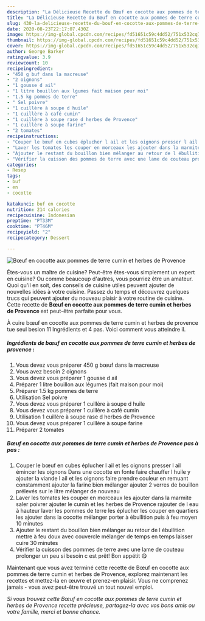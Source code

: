```yaml
---
description: "La Délicieuse Recette du Bœuf en cocotte aux pommes de terre cumin et herbes de Provence"
title: "La Délicieuse Recette du Bœuf en cocotte aux pommes de terre cumin et herbes de Provence"
slug: 430-la-delicieuse-recette-du-bouf-en-cocotte-aux-pommes-de-terre-cumin-et-herbes-de-provence
date: 2020-08-23T22:17:07.430Z
image: https://img-global.cpcdn.com/recipes/fd51651c59c4dd52/751x532cq70/boeuf-en-cocotte-aux-pommes-de-terre-cumin-et-herbes-de-provence-photo-principale-de-la-recette.jpg
thumbnail: https://img-global.cpcdn.com/recipes/fd51651c59c4dd52/751x532cq70/boeuf-en-cocotte-aux-pommes-de-terre-cumin-et-herbes-de-provence-photo-principale-de-la-recette.jpg
cover: https://img-global.cpcdn.com/recipes/fd51651c59c4dd52/751x532cq70/boeuf-en-cocotte-aux-pommes-de-terre-cumin-et-herbes-de-provence-photo-principale-de-la-recette.jpg
author: George Barker
ratingvalue: 3.9
reviewcount: 10
recipeingredient:
- "450 g buf dans la macreuse"
- "2 oignons"
- "1 gousse d ail"
- "1 litre bouillon aux lgumes fait maison pour moi"
- "1.5 kg pommes de terre"
- " Sel poivre"
- "1 cuillère à soupe d huile"
- "1 cuillère à café cumin"
- "1 cuillère à soupe rase d herbes de Provence"
- "1 cuillère à soupe farine"
- "2 tomates"
recipeinstructions:
- "Couper le bœuf en cubes éplucher l ail et les oignons presser l ail émincer les oignons Dans une cocotte en fonte faire chauffer l huile y ajouter la viande l ail et les oignons faire prendre couleur en remuant constamment ajouter la farine bien mélanger ajouter 2 verres de bouillon prélevés sur le litre mélanger de nouveau"
- "Laver les tomates les couper en morceaux les ajouter dans la marmite saler poivrer ajouter le cumin et les herbes de Provence rajouter de l eau à hauteur laver les pommes de terre les éplucher les couper en quartiers les ajouter dans la cocotte mélanger porter à ébullition puis à feu moyen 10 minutes"
- "Ajouter le restant du bouillon bien mélanger au retour de l ébullition mettre à feu doux avec couvercle mélanger de temps en temps laisser cuire 30 minutes"
- "Vérifier la cuisson des pommes de terre avec une lame de couteau prolonger un peu si besoin c est prêt! Bon appétit 😋"
categories:
- Resep
tags:
- buf
- en
- cocotte

katakunci: buf en cocotte 
nutrition: 214 calories
recipecuisine: Indonesian
preptime: "PT33M"
cooktime: "PT46M"
recipeyield: "2"
recipecategory: Dessert

---
```



![Bœuf en cocotte aux pommes de terre cumin et herbes de Provence](https://img-global.cpcdn.com/recipes/fd51651c59c4dd52/751x532cq70/boeuf-en-cocotte-aux-pommes-de-terre-cumin-et-herbes-de-provence-photo-principale-de-la-recette.jpg)

Êtes-vous un maître de cuisine? Peut-être êtes-vous simplement un expert en cuisine? Ou comme beaucoup d'autres, vous pourriez être un amateur. Quoi qu'il en soit, des conseils de cuisine utiles peuvent ajouter de nouvelles idées à votre cuisine. Passez du temps et découvrez quelques trucs qui peuvent ajouter du nouveau plaisir à votre routine de cuisine. Cette recette de <strong> Bœuf en cocotte aux pommes de terre cumin et herbes de Provence </strong> est peut-être parfaite pour vous.

<!--inarticleads1-->

À cuire bœuf en cocotte aux pommes de terre cumin et herbes de provence tue seul besion 11 Ingrédients et 4 pas. Voici comment vous atteindre il.

##### Ingrédients de bœuf en cocotte aux pommes de terre cumin et herbes de provence :

1. Vous devez vous préparer 450 g bœuf dans la macreuse
1. Vous avez besoin 2 oignons
1. Vous devez vous préparer 1 gousse d ail
1. Préparer 1 litre bouillon aux légumes (fait maison pour moi)
1. Préparer 1.5 kg pommes de terre
1. Utilisation  Sel poivre
1. Vous devez vous préparer 1 cuillère à soupe d huile
1. Vous devez vous préparer 1 cuillère à café cumin
1. Utilisation 1 cuillère à soupe rase d herbes de Provence
1. Vous devez vous préparer 1 cuillère à soupe farine
1. Préparer 2 tomates




<!--inarticleads2-->

##### Bœuf en cocotte aux pommes de terre cumin et herbes de Provence pas à pas :

1. Couper le bœuf en cubes éplucher l ail et les oignons presser l ail émincer les oignons Dans une cocotte en fonte faire chauffer l huile y ajouter la viande l ail et les oignons faire prendre couleur en remuant constamment ajouter la farine bien mélanger ajouter 2 verres de bouillon prélevés sur le litre mélanger de nouveau
1. Laver les tomates les couper en morceaux les ajouter dans la marmite saler poivrer ajouter le cumin et les herbes de Provence rajouter de l eau à hauteur laver les pommes de terre les éplucher les couper en quartiers les ajouter dans la cocotte mélanger porter à ébullition puis à feu moyen 10 minutes
1. Ajouter le restant du bouillon bien mélanger au retour de l ébullition mettre à feu doux avec couvercle mélanger de temps en temps laisser cuire 30 minutes
1. Vérifier la cuisson des pommes de terre avec une lame de couteau prolonger un peu si besoin c est prêt! Bon appétit 😋




<!--inarticleads1-->

<p>
Maintenant que vous avez terminé cette recette de Bœuf en cocotte aux pommes de terre cumin et herbes de Provence, explorez maintenant les recettes et mettez-la en œuvre et prenez-en plaisir. Vous ne comprenez jamais - vous avez peut-être trouvé un tout nouvel emploi.
</p>

<p>
<i>Si vous trouvez cette Bœuf en cocotte aux pommes de terre cumin et herbes de Provence recette précieuse, partagez-la avec vos bons amis ou votre famille, merci et bonne chance.</i>
</p>
